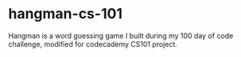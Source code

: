 # hangman-cs-101
Hangman is a word guessing game I built during my 100 day of code challenge, modified for codecademy CS101 project.
